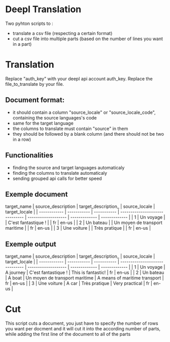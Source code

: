 # Deepl Translation

Two pyhton scripts to :
- translate a csv file (respecting a certain format)
- cut a csv file into multiple parts (based on the number of lines you want in a part)

# Translation

Replace "auth_key" with your deepl api account auth_key.
Replace the file_to_translate by your file.

## Document format:
- it should contain a column "source_locale" or "source_locale_code", containing the source languages's code
- same for the target language
- the columns to translate must contain "source" in them
- they should be followed by a blank column (and there should not be two in a row)

## Functionalities
- finding the source and target languages automaticaly
- finding the columns to translate automaticaly
- sending grouped api calls for better speed

## Exemple document

 target_name | source_description             | target_description_ | source_locale | target_locale |
| ------------ | ----------- | ----------- | ------------------------------ | ------------------- | ------------- | ------------- |
| 1            | Un voyage   |             | C'est fantastique !            |                     | fr            | en-us         |
| 2            | Un bateau   |             | Un moyen de transport maritime |                     | fr            | en-us         |
| 3            | Une voiture |             | Très pratique                  |                     | fr            | en-us         |

## Exemple output

 target_name | source_description             | target_description_ | source_locale | target_locale |
| ------------ | ----------- | ----------- | ------------------------------ | ------------------- | ------------- | ------------- |
| 1            | Un voyage   |  A journey  | C'est fantastique !            | This is fantastic!  | fr            | en-us         |
| 2            | Un bateau   |  A boat     | Un moyen de transport maritime | A means of maritime transport | fr            | en-us         |
| 3            | Une voiture |  A car      | Très pratique                  | Very practical      | fr            | en-us         |

# Cut 

This script cuts a document, you just have to specify the number of rows you want per docment and it will cut it into the according number of parts, while adding the first line of the document to all of the parts
